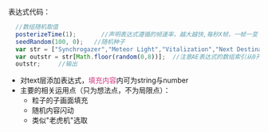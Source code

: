表达式代码：

```javascript
  //数组随机取值  
  posterizeTime(1);       //声明表达式遵循的帧速率，越大越快,每秒X帧，一帧一变  
  seedRandom(100, 0);   //随机种子  
  var str = ["Synchrogazer","Meteor Light","Vitalization","Next Destination","Exterminate","Rebirth-day","TESTAMENT","Futurism"];  //填充内容  
  var outstr = str[Math.floor(random(0,8))];  //注意AE表达式的数组索引从0开始，random向下取整  
  outstr;     //输出
```
* 对text层添加表达式，<font color=#d2357d>填充内容</font>内可为string与number  
* 主要的相关运用点（只为想法点，不为局限点）：  
  - 粒子的子画面填充
  - 随机内容闪动
  - 类似"老虎机"选取  
